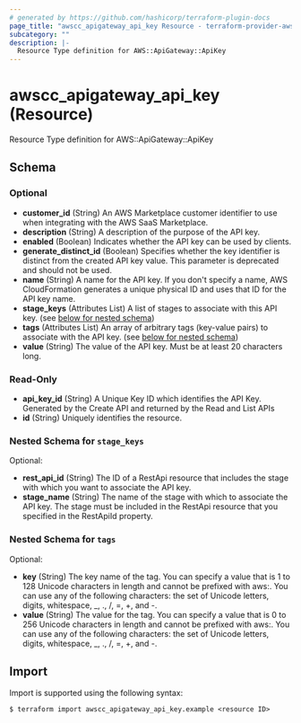 ```yaml
---
# generated by https://github.com/hashicorp/terraform-plugin-docs
page_title: "awscc_apigateway_api_key Resource - terraform-provider-awscc"
subcategory: ""
description: |-
  Resource Type definition for AWS::ApiGateway::ApiKey
---
```


# awscc_apigateway_api_key (Resource)

Resource Type definition for AWS::ApiGateway::ApiKey



<!-- schema generated by tfplugindocs -->
## Schema

### Optional

- **customer_id** (String) An AWS Marketplace customer identifier to use when integrating with the AWS SaaS Marketplace.
- **description** (String) A description of the purpose of the API key.
- **enabled** (Boolean) Indicates whether the API key can be used by clients.
- **generate_distinct_id** (Boolean) Specifies whether the key identifier is distinct from the created API key value. This parameter is deprecated and should not be used.
- **name** (String) A name for the API key. If you don't specify a name, AWS CloudFormation generates a unique physical ID and uses that ID for the API key name.
- **stage_keys** (Attributes List) A list of stages to associate with this API key. (see [below for nested schema](#nestedatt--stage_keys))
- **tags** (Attributes List) An array of arbitrary tags (key-value pairs) to associate with the API key. (see [below for nested schema](#nestedatt--tags))
- **value** (String) The value of the API key. Must be at least 20 characters long.

### Read-Only

- **api_key_id** (String) A Unique Key ID which identifies the API Key. Generated by the Create API and returned by the Read and List APIs
- **id** (String) Uniquely identifies the resource.

<a id="nestedatt--stage_keys"></a>
### Nested Schema for `stage_keys`

Optional:

- **rest_api_id** (String) The ID of a RestApi resource that includes the stage with which you want to associate the API key.
- **stage_name** (String) The name of the stage with which to associate the API key. The stage must be included in the RestApi resource that you specified in the RestApiId property.


<a id="nestedatt--tags"></a>
### Nested Schema for `tags`

Optional:

- **key** (String) The key name of the tag. You can specify a value that is 1 to 128 Unicode characters in length and cannot be prefixed with aws:. You can use any of the following characters: the set of Unicode letters, digits, whitespace, _, ., /, =, +, and -.
- **value** (String) The value for the tag. You can specify a value that is 0 to 256 Unicode characters in length and cannot be prefixed with aws:. You can use any of the following characters: the set of Unicode letters, digits, whitespace, _, ., /, =, +, and -.

## Import

Import is supported using the following syntax:

```shell
$ terraform import awscc_apigateway_api_key.example <resource ID>
```
